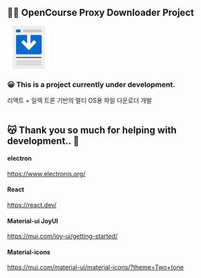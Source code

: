 
## 🧙‍♂️ OpenCourse Proxy Downloader Project
<p align="left">
  <img style="height:100px;" src="https://github.com/jshsakura/oc-downloader/blob/master/public/logo256.png?raw=true"></img>
</p>

### :grinning: This is a project currently under development.
리액트 + 일렉 트론 기반의 멀티 OS용 파일 다운로더 개발
<br/>
<br/>

## 😽 Thank you so much for helping with development.. 🫶
#### electron
https://www.electronjs.org/

#### React
https://react.dev/

#### Material-ui JoyUI
https://mui.com/joy-ui/getting-started/

#### Material-icons
https://mui.com/material-ui/material-icons/?theme=Two+tone

